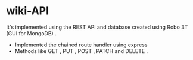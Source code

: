 # wiki-API
It's  implemented using the REST API and database created using Robo 3T (GUI for MongoDB) . 

* Implemented the chained route handler using express
* Methods like GET , PUT , POST , PATCH and DELETE .
